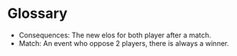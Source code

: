 # Glossary
* Consequences: The new elos for both player after a match.
* Match: An event who oppose 2 players, there is always a winner.